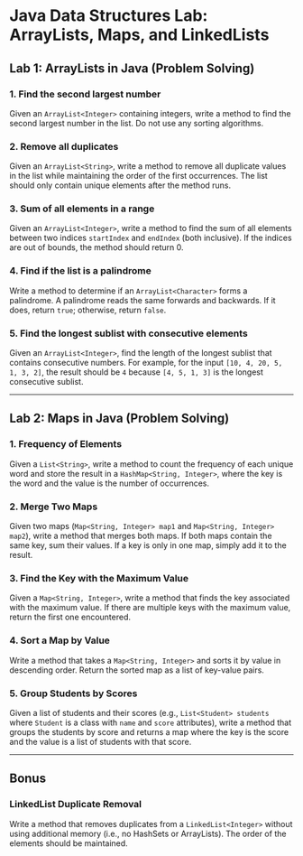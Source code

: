 # Java Data Structures Lab: ArrayLists, Maps, and LinkedLists

## Lab 1: ArrayLists in Java (Problem Solving)

### 1. Find the second largest number
Given an `ArrayList<Integer>` containing integers, write a method to find the second largest number in the list. Do not use any sorting algorithms.

### 2. Remove all duplicates
Given an `ArrayList<String>`, write a method to remove all duplicate values in the list while maintaining the order of the first occurrences. The list should only contain unique elements after the method runs.

### 3. Sum of all elements in a range
Given an `ArrayList<Integer>`, write a method to find the sum of all elements between two indices `startIndex` and `endIndex` (both inclusive). If the indices are out of bounds, the method should return 0.

### 4. Find if the list is a palindrome
Write a method to determine if an `ArrayList<Character>` forms a palindrome. A palindrome reads the same forwards and backwards. If it does, return `true`; otherwise, return `false`.

### 5. Find the longest sublist with consecutive elements
Given an `ArrayList<Integer>`, find the length of the longest sublist that contains consecutive numbers. For example, for the input `[10, 4, 20, 5, 1, 3, 2]`, the result should be `4` because `[4, 5, 1, 3]` is the longest consecutive sublist.

---

## Lab 2: Maps in Java (Problem Solving)

### 1. Frequency of Elements
Given a `List<String>`, write a method to count the frequency of each unique word and store the result in a `HashMap<String, Integer>`, where the key is the word and the value is the number of occurrences.

### 2. Merge Two Maps
Given two maps (`Map<String, Integer> map1` and `Map<String, Integer> map2`), write a method that merges both maps. If both maps contain the same key, sum their values. If a key is only in one map, simply add it to the result.

### 3. Find the Key with the Maximum Value
Given a `Map<String, Integer>`, write a method that finds the key associated with the maximum value. If there are multiple keys with the maximum value, return the first one encountered.

### 4. Sort a Map by Value
Write a method that takes a `Map<String, Integer>` and sorts it by value in descending order. Return the sorted map as a list of key-value pairs.

### 5. Group Students by Scores
Given a list of students and their scores (e.g., `List<Student> students` where `Student` is a class with `name` and `score` attributes), write a method that groups the students by score and returns a map where the key is the score and the value is a list of students with that score.

---

## Bonus

### LinkedList Duplicate Removal
Write a method that removes duplicates from a `LinkedList<Integer>` without using additional memory (i.e., no HashSets or ArrayLists). The order of the elements should be maintained.

